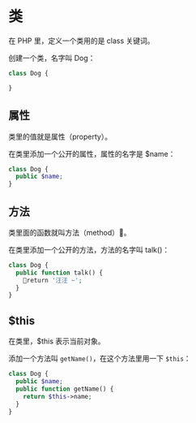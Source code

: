 # 类

在 PHP 里，定义一个类用的是 class 关键词。

创建一个类，名字叫 Dog：

```php
class Dog {

}
```

## 属性

类里的值就是属性（property）。

在类里添加一个公开的属性，属性的名字是 $name：

```php
class Dog {
  public $name; 
}
```

## 方法

类里面的函数就叫方法（method）。

在类里添加一个公开的方法，方法的名字叫 talk\(\)：

```php
class Dog {
  public function talk() {
    return '汪汪 ~';
  }
}
```

## $this

在类里，$this 表示当前对象。

添加一个方法叫 `getName()`，在这个方法里用一下 `$this`：

```php
class Dog {
  public $name;
  public function getName() {
    return $this->name;
  }
}
```



